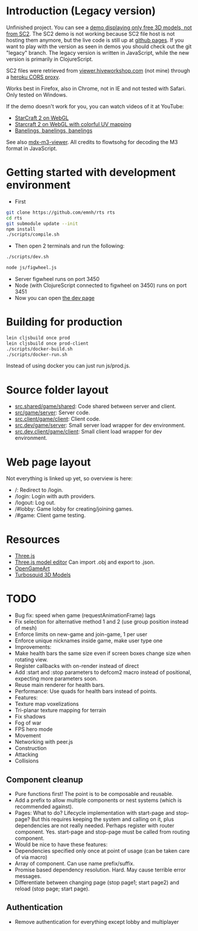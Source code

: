 # Introduction (Legacy version)

Unfinished project.
You can see a [demo displaying only free 3D models, not from SC2](http://emh.lart.no/publish/rts-free.git/).
The SC2 demo is not working because SC2 file host is not hosting them anymore,
but the live code is still up at [github pages](http://emnh.github.io/rts/).
If you want to play with the version as seen in demos you should check out the git "legacy" branch.
The legacy version is written in JavaScript, while the new version is primarily in ClojureScript.

SC2 files were retrieved from
[viewer.hiveworkshop.com](http://viewer.hiveworkshop.com/?q=Assets/units/zerg/baneling/baneling.m3)
(not mine) through a [heroku CORS proxy](http://crossorigin.herokuapp.com/).

Works best in Firefox, also in Chrome, not in IE and not tested with Safari.
Only tested on Windows.

If the demo doesn't work for you, you can watch videos of it at YouTube:
 - [StarCraft 2 on WebGL](https://www.youtube.com/watch?v=PoPNrz2LUG0)
 - [Starcraft 2 on WebGL with colorful UV mapping](https://www.youtube.com/watch?v=EvhUteDp3o8)
 - [Banelings, banelings, banelings](https://www.youtube.com/watch?v=aqKsVelmeeI)

See also [mdx-m3-viewer](https://github.com/flowtsohg/mdx-m3-viewer).
All credits to flowtsohg for decoding the M3 format in JavaScript.

# Getting started with development environment
 - First

```bash
git clone https://github.com/emnh/rts rts
cd rts
git submodule update --init
npm install
./scripts/compile.sh
```

 - Then open 2 terminals and run the following:
```bash
./scripts/dev.sh
```
```bash
node js/figwheel.js
```
 - Server figwheel runs on port 3450
 - Node (with ClojureScript connected to figwheel on 3450) runs on port 3451
 - Now you can open [the dev page](http://localhost:3451)

# Building for production

```bash
lein cljsbuild once prod
lein cljsbuild once prod-client
./scripts/docker-build.sh
./scripts/docker-run.sh
```

Instead of using docker you can just run js/prod.js.

# Source folder layout
 - [src.shared/game/shared](src.shared/game/shared): Code shared between server and client.
 - [src/game/server](src/game/server): Server code.
 - [src.client/game/client](src.client/game/client): Client code.
 - [src.dev/game/server](src.dev/game/server): Small server load wrapper for dev environment.
 - [src.dev.client/game/client](src.dev.client/game/client): Small client load wrapper for dev environment.

# Web page layout
Not everything is linked up yet, so overview is here:
 - /: Redirect to /login.
 - /login: Login with auth providers.
 - /logout: Log out.
 - /#lobby: Game lobby for creating/joining games.
 - /#game: Client game testing.

# Resources
 - [Three.js](http://threejs.org/)
 - [Three.js model editor](http://threejs.org/editor/) Can import .obj and export to .json.
 - [OpenGameArt](http://opengameart.org/)
 - [Turbosquid 3D Models](http://www.turbosquid.com)

# TODO

- Bug fix:
   speed when game (requestAnimationFrame) lags
 - Fix selection for alternative method 1 and 2 (use group position instead of mesh)
 - Enforce limits on new-game and join-game, 1 per user
 - Enforce unique nicknames inside game, make user type one
- Improvements:
 - Make health bars the same size even if screen boxes change size when rotating view.
 - Register callbacks with on-render instead of direct
 - Add :start and :stop parameters to defcom2 macro instead of positional, expecting more parameters soon.
 - Reuse main renderer for health bars.
 - Performance: Use quads for health bars instead of points.
- Features:
 - Texture map voxelizations
 - Tri-planar texture mapping for terrain
 - Fix shadows
 - Fog of war
 - FPS hero mode
 - Movement
 - Networking with peer.js
 - Construction
 - Attacking
 - Collisions

## Component cleanup
 - Pure functions first! The point is to be composable and reusable.
 - Add a prefix to allow multiple components or nest systems (which is recommended against).
 - Pages: What to do? Lifecycle implementation with start-page and stop-page?
   But this requires keeping the system and calling on it, plus dependencies are not really needed.
   Perhaps register with router component. Yes. start-page and stop-page must
   be called from routing component.
 - Would be nice to have these features:
  - Dependencies specified only once at point of usage (can be taken care of via macro)
  - Array of component. Can use name prefix/suffix.
  - Promise based dependency resolution. Hard. May cause terrible error messages.
  - Differentiate between changing page (stop page1; start page2) and reload (stop page; start page).

## Authentication
 - Remove authentication for everything except lobby and multiplayer

